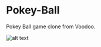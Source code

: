 # Pokey-Ball
 
Pokey Ball game clone from Voodoo.

![alt text](https://keremcaliskann.github.io/Resources/Pokey_Ball.jpeg)
